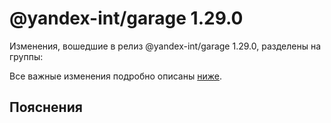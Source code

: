 # @yandex-int/garage 1.29.0

<!-- ЧЕЛОВЕЧЕСКОЕ ВСТУПЛЕНИЕ -->

Изменения, вошедшие в релиз @yandex-int/garage 1.29.0, разделены на группы:

Все важные изменения подробно описаны [ниже](#Пояснения).

## Пояснения

